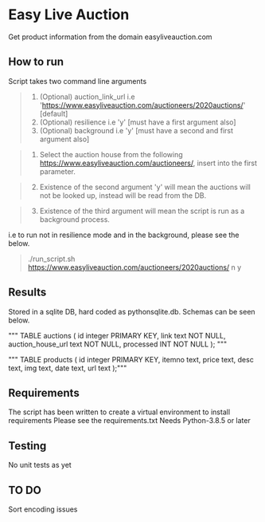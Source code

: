 # Easy Live Auction
Get product information from the domain easyliveauction.com

## How to run
Script takes two command line arguments 

>1. (Optional) auction_link_url i.e 'https://www.easyliveauction.com/auctioneers/2020auctions/' [default]
>2. (Optional) resilience i.e 'y' [must have a first argument also] 
>2. (Optional) background i.e 'y' [must have a second and first argument also]

>1. Select the auction house from the following https://www.easyliveauction.com/auctioneers/, insert into the first parameter.  

>2. Existence of the second argument 'y' will mean the auctions will not be looked up, instead will be read from the DB. 

>3. Existence of the third argument will mean the script is run as a background process. 

i.e to run not in resilience mode and in the background, please see the below.

> ./run_script.sh https://www.easyliveauction.com/auctioneers/2020auctions/ n y

## Results 

Stored in a sqlite DB, hard coded as pythonsqlite.db. Schemas can be seen below. 

""" TABLE auctions (
                                        id integer PRIMARY KEY,
                                        link text NOT NULL,
                                        auction_house_url text NOT NULL, 
                                        processed INT NOT NULL
                                    ); """

""" TABLE products (
                                    id integer PRIMARY KEY,
                                    itemno text,
                                    price text,
                                    desc text,
                                    img text,
                                    date text,
                                    url text 
                                );"""


## Requirements 
The script has been written to create a virtual environment to install requirements 
Please see the requirements.txt
Needs Python-3.8.5 or later 

## Testing
No unit tests as yet 

## TO DO 
Sort encoding issues 
